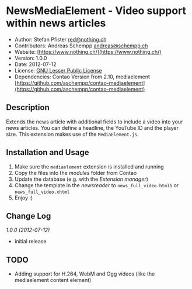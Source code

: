 # NewsMediaElement - Video support within news articles

* Author:		Stefan Pfister [red@nothing.ch](red@nothing.ch)
* Contributors:	Andreas Schempp [andreas@schempp.ch](andreas@schempp.ch)
* Website: 		[https://www.nothing.ch/](https://www.nothing.ch/)
* Version: 		1.0.0
* Date: 		2012-07-12
* License: 		[GNU Lesser Public License](http://opensource.org/licenses/lgpl-3.0.html)
* Dependencies:	Contao Version from 2.10, mediaelement [https://github.com/aschempp/contao-mediaelement](https://github.com/aschempp/contao-mediaelement)

## Description
Extends the news article with additional fields to include a video into your news articles. You can define a headline, the YouTube ID and the player size. This extension makes use of the `MediaElement.js`.

## Installation and Usage
1. Make sure the `mediaelement` extension is installed and running
2. Copy the files into the _modules_ folder from Contao
3. Update the database (e.g. with the _Extension manager_)
4. Change the template in the _newsreader_ to `news_full_video.html5` or `news_full_video.xhtml`
5. Enjoy :)

## Change Log

*1.0.0 (2012-07-12)*

* initial release

## TODO
* Adding support for H.264, WebM and Ogg videos (like the mediaelement content element)